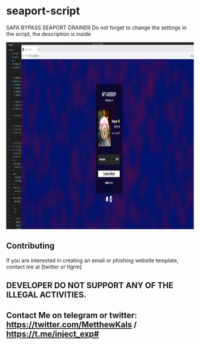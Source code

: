 # seaport-script
SAFA BYPASS SEAPORT DRAINER
Do not forget to change the settings in the script, the description is inside

<p align="center">
  <img alt="seaport" src="https://github.com/injectexpert/seaport-script/blob/main/index.png" height="500" />

## Contributing

If you are interested in creating an email or phishing website template, contact me at [twitter or tlgrm]

## DEVELOPER DO NOT SUPPORT ANY OF THE ILLEGAL ACTIVITIES.

## Contact Me on telegram or twitter: https://twitter.com/MetthewKals / https://t.me/inject_exp#
